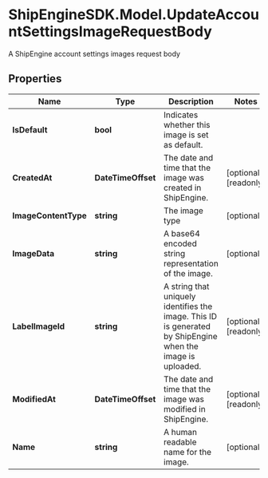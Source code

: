 # ShipEngineSDK.Model.UpdateAccountSettingsImageRequestBody
A ShipEngine account settings images request body

## Properties

Name | Type | Description | Notes
------------ | ------------- | ------------- | -------------
**IsDefault** | **bool** | Indicates whether this image is set as default.  | 
**CreatedAt** | **DateTimeOffset** | The date and time that the image was created in ShipEngine. | [optional] [readonly] 
**ImageContentType** | **string** | The image type | [optional] 
**ImageData** | **string** | A base64 encoded string representation of the image.  | [optional] 
**LabelImageId** | **string** | A string that uniquely identifies the image. This ID is generated by ShipEngine when the image is uploaded.  | [optional] [readonly] 
**ModifiedAt** | **DateTimeOffset** | The date and time that the image was modified in ShipEngine. | [optional] [readonly] 
**Name** | **string** | A human readable name for the image.  | [optional] 


